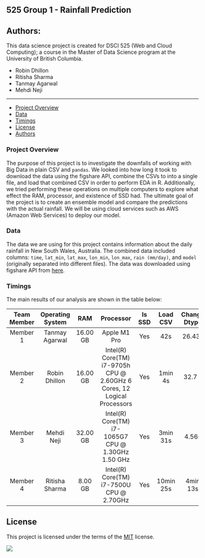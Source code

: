 ## 525 Group 1 - Rainfall Prediction

## Authors:

This data science project is created for DSCI 525 (Web and Cloud Computing); a course in the Master of Data Science program at the University of British Columbia.

- Robin Dhillon
- Ritisha Sharma 
- Tanmay Agarwal 
- Mehdi Neji 
---
- [Project Overview](#project-overview)
- [Data](#data)
- [Timings](#timings)
- [License](#license)
- [Authors](#authors)


### Project Overview

The purpose of this project is to investigate the downfalls of working with Big Data in plain CSV and `pandas`. We looked into how long it took to download the data using the figshare API, combine the CSVs to into a single file, and load that combined CSV in order to perform EDA in R. Additionally, we tried performing these operations on multiple computers to explore what effect the RAM, processor, and existence of SSD had. The ultimate goal of the project is to create an ensemble model and compare the predictions with the actual rainfall. We will be using cloud services such as AWS (Amazon Web Services) to deploy our model. 

### Data
The data we are using for this project contains information about the daily rainfall in New South Wales, Australia. The combined data included columns: `time`, `lat_min`, `lat_max`, `lon_min`, `lon_max`, `rain (mm/day)`, and `model` (originally separated into different files). The data was downloaded using figshare API from [here](https://api.figshare.com/v2/articles/14096681).

### Timings

The main results of our analysis are shown in the table below:

| Team Member | Operating System | RAM | Processor | Is SSD |  Load CSV| Change Dtype | Select Columns | Dtype+Columns | Chunks|
|:-----------:|:----------------:|:---:|:---------:|:------:|:----------:|:----------:|:----------:|:----------:|:----------:|
| Member 1    |  Tanmay Agarwal  | 16.00 GB | Apple M1 Pro |   Yes |   42s | 26.43s | 36.31s | 18.44s | 30.66s|
| Member 2    |  Robin Dhillon   | 16.00 GB | Intel(R) Core(TM) i7-9705h CPU @ 2.60GHz 6 Cores, 12 Logical Processors |  Yes   | 1min 4s  |  32.7 s | 1min 1s | 28.2s | 1min 13s |
| Member 3    |  Mehdi Neji      | 32.00 GB | Intel(R) Core(TM) i7-1065G7 CPU @ 1.30GHz 1.50 GHz |   Yes | 3min 31s| 4.56s| 34.3s| 25.79s |1min 29 s|
| Member 4    |  Ritisha Sharma  | 8.00 GB | Intel(R) Core(TM) i7-7500U CPU @ 2.70GHz | Yes | 10min 25s | 4min 13s | 7min 2s| 5min 14s |10min |

## License

This project is licensed under the terms of the [MIT](LICENSE) license.


<a href="https://github.com/UBC-MDS/525-group-01/graphs/contributors">
  <img src="https://contrib.rocks/image?repo=UBC-MDS/525-group-01&max=1000" />
</a>
